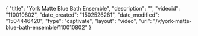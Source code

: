 {
    "title": "York Matte Blue Bath Ensemble",
    "description": "",
    "videoid": "110010802",
    "date_created": "1502526281",
    "date_modified": "1504446420",
    "type": "captivate",
    "layout": "video",
    "url": "\/v\/york-matte-blue-bath-ensemble\/110010802"
}